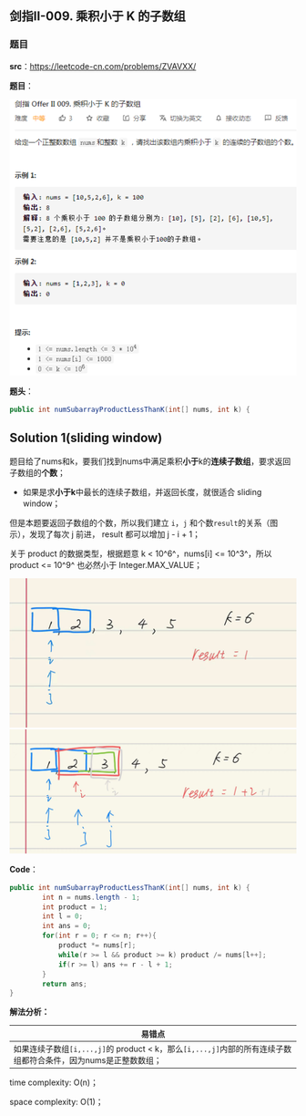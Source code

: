 ## 剑指II-009. 乘积小于 K 的子数组

### 题目

**src**：https://leetcode-cn.com/problems/ZVAVXX/

**题目**：

![](../pics/labels/CIii_009.png)

**题头**：

```java
public int numSubarrayProductLessThanK(int[] nums, int k) {
```



## Solution 1(sliding window)

题目给了nums和k，要我们找到nums中满足乘积**小于**k的**连续子数组**，要求返回子数组的**个数**；

* 如果是求**小于k**中最长的连续子数组，并返回长度，就很适合 sliding window；

但是本题要返回子数组的个数，所以我们建立 `i`，`j` 和个数`result`的关系（图示），发现了每次 j 前进， result 都可以增加  j - i + 1；

关于 product 的数据类型，根据题意 k < 10^6^，nums[i] <= 10^3^，所以 product <= 10^9^ 也必然小于 Integer.MAX_VALUE；

<img src="../pics/expressions/II_009_sliding_window1.jpg" style="zoom:50%;" />

<img src="../pics/expressions/II_009_sliding_window2.jpg" style="zoom:50%;" />

**Code**：

```java
public int numSubarrayProductLessThanK(int[] nums, int k) {
        int n = nums.length - 1;
        int product = 1;
        int l = 0;
        int ans = 0;
        for(int r = 0; r <= n; r++){
            product *= nums[r];
            while(r >= l && product >= k) product /= nums[l++];
            if(r >= l) ans += r - l + 1;
        }
        return ans;
}
```

**解法分析：**

| 易错点                                                       |
| ------------------------------------------------------------ |
| 如果连续子数组`[i,...,j]`的 product < k，那么`[i,...,j]`内部的所有连续子数组都符合条件，因为nums是正整数数组； |

time complexity: O(n)；

space complexity: O(1)；

